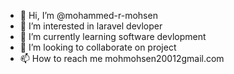 - 👋 Hi, I’m @mohammed-r-mohsen
- 👀 I’m interested in laravel devloper
- 🌱 I’m currently learning software devlopment 
- 💞️ I’m looking to collaborate on project
- 📫 How to reach me mohmohsen20012gmail.com

<!---
mohammed-r-mohsen/mohammed-r-mohsen is a ✨ special ✨ repository because its `README.md` (this file) appears on your GitHub profile.
You can click the Preview link to take a look at your changes.
--->
